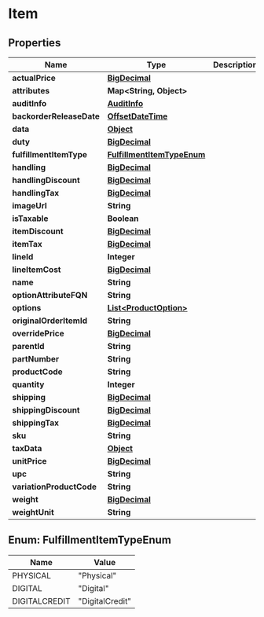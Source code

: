 
# Item

## Properties
Name | Type | Description | Notes
------------ | ------------- | ------------- | -------------
**actualPrice** | [**BigDecimal**](BigDecimal.md) |  |  [optional]
**attributes** | **Map&lt;String, Object&gt;** |  |  [optional]
**auditInfo** | [**AuditInfo**](AuditInfo.md) |  |  [optional]
**backorderReleaseDate** | [**OffsetDateTime**](OffsetDateTime.md) |  |  [optional]
**data** | [**Object**](.md) |  |  [optional]
**duty** | [**BigDecimal**](BigDecimal.md) |  |  [optional]
**fulfillmentItemType** | [**FulfillmentItemTypeEnum**](#FulfillmentItemTypeEnum) |  |  [optional]
**handling** | [**BigDecimal**](BigDecimal.md) |  |  [optional]
**handlingDiscount** | [**BigDecimal**](BigDecimal.md) |  |  [optional]
**handlingTax** | [**BigDecimal**](BigDecimal.md) |  |  [optional]
**imageUrl** | **String** |  |  [optional]
**isTaxable** | **Boolean** |  |  [optional]
**itemDiscount** | [**BigDecimal**](BigDecimal.md) |  |  [optional]
**itemTax** | [**BigDecimal**](BigDecimal.md) |  |  [optional]
**lineId** | **Integer** |  |  [optional]
**lineItemCost** | [**BigDecimal**](BigDecimal.md) |  |  [optional]
**name** | **String** |  |  [optional]
**optionAttributeFQN** | **String** |  |  [optional]
**options** | [**List&lt;ProductOption&gt;**](ProductOption.md) |  |  [optional]
**originalOrderItemId** | **String** |  |  [optional]
**overridePrice** | [**BigDecimal**](BigDecimal.md) |  |  [optional]
**parentId** | **String** |  |  [optional]
**partNumber** | **String** |  |  [optional]
**productCode** | **String** |  |  [optional]
**quantity** | **Integer** |  |  [optional]
**shipping** | [**BigDecimal**](BigDecimal.md) |  |  [optional]
**shippingDiscount** | [**BigDecimal**](BigDecimal.md) |  |  [optional]
**shippingTax** | [**BigDecimal**](BigDecimal.md) |  |  [optional]
**sku** | **String** |  |  [optional]
**taxData** | [**Object**](.md) |  |  [optional]
**unitPrice** | [**BigDecimal**](BigDecimal.md) |  |  [optional]
**upc** | **String** |  |  [optional]
**variationProductCode** | **String** |  |  [optional]
**weight** | [**BigDecimal**](BigDecimal.md) |  |  [optional]
**weightUnit** | **String** |  |  [optional]


<a name="FulfillmentItemTypeEnum"></a>
## Enum: FulfillmentItemTypeEnum
Name | Value
---- | -----
PHYSICAL | &quot;Physical&quot;
DIGITAL | &quot;Digital&quot;
DIGITALCREDIT | &quot;DigitalCredit&quot;



